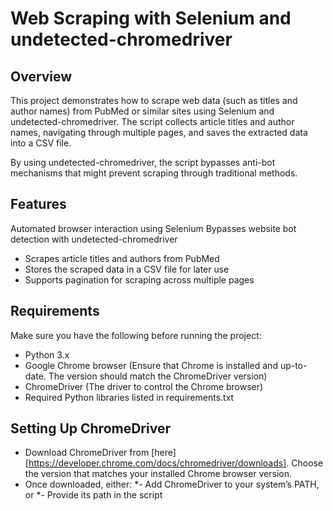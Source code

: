 # Web Scraping with Selenium and undetected-chromedriver

## Overview

This project demonstrates how to scrape web data (such as titles and author names) from PubMed or similar sites using Selenium and undetected-chromedriver. The script collects article titles and author names, navigating through multiple pages, and saves the extracted data into a CSV file.

By using undetected-chromedriver, the script bypasses anti-bot mechanisms that might prevent scraping through traditional methods.

## Features

Automated browser interaction using Selenium
Bypasses website bot detection with undetected-chromedriver
* Scrapes article titles and authors from PubMed
* Stores the scraped data in a CSV file for later use
* Supports pagination for scraping across multiple pages

## Requirements

Make sure you have the following before running the project:

* Python 3.x
* Google Chrome browser (Ensure that Chrome is installed and up-to-date. The version should match the ChromeDriver version)
* ChromeDriver (The driver to control the Chrome browser)
* Required Python libraries listed in requirements.txt

## Setting Up ChromeDriver

* Download ChromeDriver from [here][https://developer.chrome.com/docs/chromedriver/downloads]. Choose the version that matches your installed Chrome browser version.
* Once downloaded, either:
*- Add ChromeDriver to your system’s PATH, or
*- Provide its path in the script
